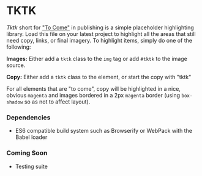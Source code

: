 # TKTK

_Tktk_ short for ["To Come"](https://en.wikipedia.org/wiki/To_come_(publishing)) in publishing is a simple placeholder highlighting library. Load this file on your latest project to highlight all the areas that still need copy, links, or final imagery. To highlight items, simply do one of the following:

**Images:** Either add a `tktk` class to the `img` tag or add `#tktk` to the image source.

**Copy:** Either add a `tktk` class to the element, or start the copy with "tktk"

For all elements that are "to come", copy will be highlighted in a nice, obvious `magenta` and images bordered in a 2px `magenta` border (using `box-shadow` so as not to affect layout).

### Dependencies

* ES6 compatible build system such as Browserify or WebPack with the Babel loader

### Coming Soon

* Testing suite